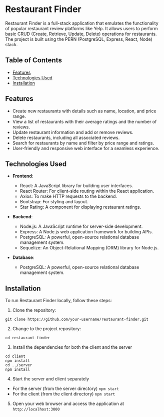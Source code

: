 # Restaurant Finder

Restaurant Finder is a full-stack application that emulates the functionality of popular restaurant review platforms like Yelp. It allows users to perform basic CRUD (Create, Retrieve, Update, Delete) operations for restaurants. The project is built using the PERN (PostgreSQL, Express, React, Node) stack.

## Table of Contents

- [Features](#features)
- [Technologies Used](#technologies-used)
- [Installation](#installation)


## Features

- Create new restaurants with details such as name, location, and price range.
- View a list of restaurants with their average ratings and the number of reviews.
- Update restaurant information and add or remove reviews.
- Delete restaurants, including all associated reviews.
- Search for restaurants by name and filter by price range and ratings.
- User-friendly and responsive web interface for a seamless experience.

## Technologies Used

- **Frontend**:
  - React: A JavaScript library for building user interfaces.
  - React Router: For client-side routing within the React application.
  - Axios: To make HTTP requests to the backend.
  - Bootstrap: For styling and layout.
  - Star Rating: A component for displaying restaurant ratings.

- **Backend**:
  - Node.js: A JavaScript runtime for server-side development.
  - Express: A Node.js web application framework for building APIs.
  - PostgreSQL: A powerful, open-source relational database management system.
  - Sequelize: An Object-Relational Mapping (ORM) library for Node.js.

- **Database**:
  - PostgreSQL: A powerful, open-source relational database management system.

## Installation
To run Restaurant Finder locally, follow these steps:

1. Clone the repository:

```git clone https://github.com/your-username/restaurant-finder.git```

2. Change to the project repository:


```cd restaurant-finder```

3. Install the dependencies for both the client and the server
```
cd client
npm install
cd ../server
npm install
```

4. Start the server and client separately
* For the server (from the server directory)
```npm start```
* For the client (from the client directory)
```npm start```

5. Open your web browser and access the application at `http://localhost:3000`

